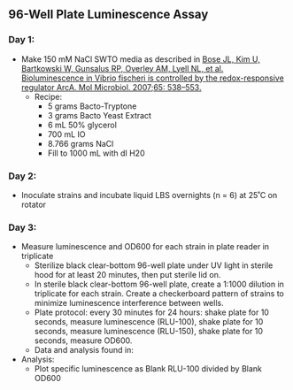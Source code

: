 ## 96-Well Plate Luminescence Assay
### Day 1:
* Make 150 mM NaCl SWTO media as described in [Bose JL, Kim U, Bartkowski W, Gunsalus RP, Overley AM, Lyell NL, et al. Bioluminescence in Vibrio fischeri is controlled by the redox-responsive regulator ArcA. Mol Microbiol. 2007;65: 538–553.](https://doi.org/10.1111/j.1365-2958.2007.05809.x)
  * Recipe:
    * 5 grams Bacto-Tryptone
    * 3 grams Bacto Yeast Extract
    * 6 mL 50% glycerol
    * 700 mL IO
    * 8.766 grams NaCl
    * Fill to 1000 mL with dI H20
### Day 2:
* Inoculate strains and incubate liquid LBS overnights (n = 6) at 25˚C on rotator
### Day 3:
* Measure luminescence and OD600 for each strain in plate reader in triplicate
  * Sterilize black clear-bottom 96-well plate under UV light in sterile hood for at least 20 minutes, then put sterile lid on.
  * In sterile black clear-bottom 96-well plate, create a 1:1000 dilution in triplicate for each strain. Create a checkerboard pattern of strains to minimize luminescence interference between wells.
  * Plate protocol: every 30 minutes for 24 hours: shake plate for 10 seconds, measure luminescence (RLU-100), shake plate for 10 seconds, measure luminescence (RLU-150), shake plate for 10 seconds, measure OD600.
  * Data and analysis found in:
* Analysis:
  * Plot specific luminescence as Blank RLU-100 divided by Blank OD600
